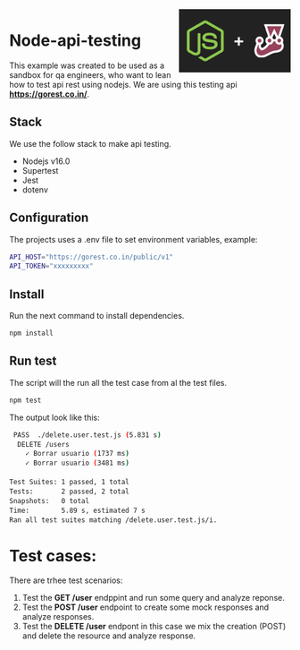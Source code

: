 <img src="https://github.com/damiancipolat/Node-api-testing/blob/main/doc/logo.png?raw=true" width="200px" align="right" />

# Node-api-testing
This example was created to be used as a sandbox for qa engineers, who want to lean how to test
api rest using nodejs. We are using this testing api **https://gorest.co.in/**.

## Stack
We use the follow stack to make api testing.

- Nodejs v16.0
- Supertest
- Jest
- dotenv

## Configuration
The projects uses a .env file to set environment variables, example:

```sh
API_HOST="https://gorest.co.in/public/v1"
API_TOKEN="xxxxxxxxx" 
```

## Install
Run the next command to install dependencies.

```sh
npm install
```

## Run test
The script will the run all the test case from al the test files.

```sh
npm test
```

The output look like this:

```sh
 PASS  ./delete.user.test.js (5.831 s)
  DELETE /users
    ✓ Borrar usuario (1737 ms)
    ✓ Borrar usuario (3481 ms)

Test Suites: 1 passed, 1 total
Tests:       2 passed, 2 total
Snapshots:   0 total
Time:        5.89 s, estimated 7 s
Ran all test suites matching /delete.user.test.js/i.
```

# Test cases:
There are trhee test scenarios:

1) Test the **GET /user** endppint and run some query and analyze reponse.
2) Test the **POST /user** endpoint to create some mock responses and analyze responses.
3) Test the **DELETE /user** endpont in this case we mix the creation (POST) and delete the resource and analyze response.